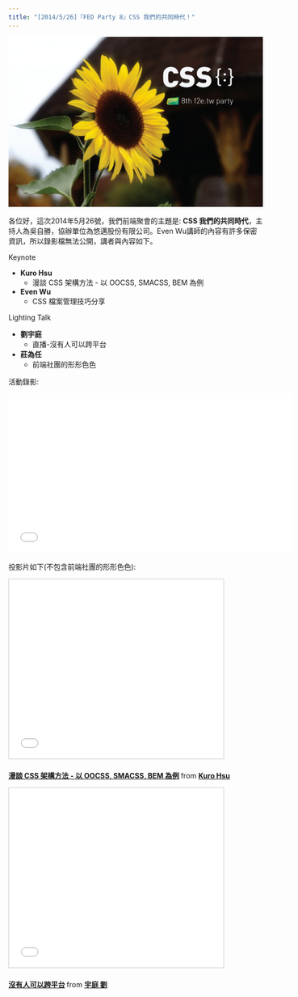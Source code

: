 ```yaml
---
title: "[2014/5/26]『FED Party 8』CSS 我們的共同時代！"
---
```


![CSS 我們的共同時代！](/images/act-8.png)

各位好，這次2014年5月26號，我們前端聚會的主題是: **CSS 我們的共同時代**，主持人為吳自勝，協辦單位為悠邁股份有限公司。Even Wu講師的內容有許多保密資訊，所以錄影檔無法公開，講者與內容如下。

Keynote

* **Kuro Hsu**
  * 漫談 CSS 架構方法 - 以 OOCSS, SMACSS, BEM 為例
* **Even Wu**
  * CSS 檔案管理技巧分享

Lighting Talk

* **劉宇庭**
  * 直播-沒有人可以跨平台
* **莊為任**
  * 前端社團的形形色色

活動錄影:

<p>
<iframe width="560" height="315" src="//www.youtube.com/embed/0kjCHMDJjw0?list=PLmwIWrPep6nmRWRYYvlagwatpcXHE-lse" frameborder="0" allowfullscreen></iframe>
</p>

投影片如下(不包含前端社團的形形色色):
<p>
<iframe src="//www.slideshare.net/slideshow/embed_code/35120226" width="425" height="355" frameborder="0" marginwidth="0" marginheight="0" scrolling="no" style="border:1px solid #CCC; border-width:1px; margin-bottom:5px; max-width: 100%;" allowfullscreen> </iframe> <div style="margin-bottom:5px"> <strong> <a href="//www.slideshare.net/kurotanshi/css-oocss-smacss-bem" title="漫談 CSS 架構方法 - 以 OOCSS, SMACSS, BEM 為例" target="_blank">漫談 CSS 架構方法 - 以 OOCSS, SMACSS, BEM 為例</a> </strong> from <strong><a href="//www.slideshare.net/kurotanshi" target="_blank">Kuro Hsu</a></strong> </div>
</p>

<p>
<script async class="speakerdeck-embed" data-id="b01b71b0c7050131b2cc32a12605ad89" data-ratio="1.33333333333333" src="//speakerdeck.com/assets/embed.js"></script>
</p>

<p>
<iframe src="//www.slideshare.net/slideshow/embed_code/35010196" width="425" height="355" frameborder="0" marginwidth="0" marginheight="0" scrolling="no" style="border:1px solid #CCC; border-width:1px; margin-bottom:5px; max-width: 100%;" allowfullscreen> </iframe> <div style="margin-bottom:5px"> <strong> <a href="//www.slideshare.net/yuting1987/ss-35010196" title="沒有人可以跨平台" target="_blank">沒有人可以跨平台</a> </strong> from <strong><a href="//www.slideshare.net/yuting1987" target="_blank">宇庭 劉</a></strong> </div>
</p>
